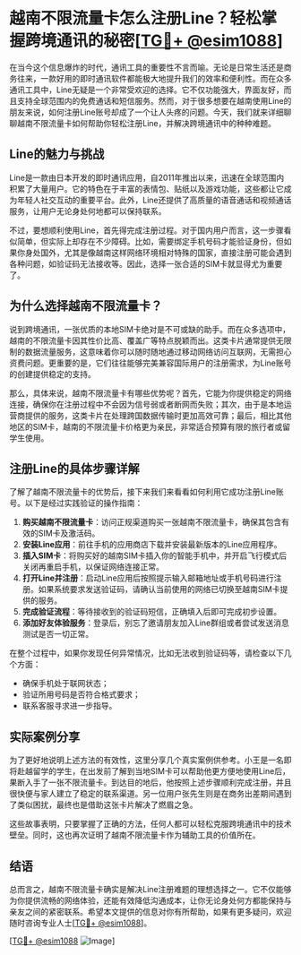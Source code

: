 # 越南不限流量卡怎么注册Line？轻松掌握跨境通讯的秘密[[TG💪+ @esim1088](https://t.me/s/esim1088)]

在当今这个信息爆炸的时代，通讯工具的重要性不言而喻。无论是日常生活还是商务往来，一款好用的即时通讯软件都能极大地提升我们的效率和便利性。而在众多通讯工具中，Line无疑是一个非常受欢迎的选择。它不仅功能强大，界面友好，而且支持全球范围内的免费通话和短信服务。然而，对于很多想要在越南使用Line的朋友来说，如何注册Line账号却成了一个让人头疼的问题。今天，我们就来详细聊聊越南不限流量卡如何帮助你轻松注册Line，并解决跨境通讯中的种种难题。

## Line的魅力与挑战

Line是一款由日本开发的即时通讯应用，自2011年推出以来，迅速在全球范围内积累了大量用户。它的特色在于丰富的表情包、贴纸以及游戏功能，这些都让它成为年轻人社交互动的重要平台。此外，Line还提供了高质量的语音通话和视频通话服务，让用户无论身处何地都可以保持联系。

不过，要想顺利使用Line，首先得完成注册过程。对于国内用户而言，这一步骤看似简单，但实际上却存在不少障碍。比如，需要绑定手机号码才能验证身份，但如果你身处国外，尤其是像越南这样网络环境相对特殊的国家，直接注册可能会遇到各种问题，如验证码无法接收等。因此，选择一张合适的SIM卡就显得尤为重要了。

## 为什么选择越南不限流量卡？

说到跨境通讯，一张优质的本地SIM卡绝对是不可或缺的助手。而在众多选项中，越南的不限流量卡因其性价比高、覆盖广等特点脱颖而出。这类卡片通常提供无限制的数据流量服务，这意味着你可以随时随地通过移动网络访问互联网，无需担心资费问题。更重要的是，它们往往能够完美兼容国际用户的注册需求，为Line账号的创建提供稳定的支持。

那么，具体来说，越南不限流量卡有哪些优势呢？首先，它能为你提供稳定的网络连接，确保你在注册过程中不会因为信号弱或者断网而失败；其次，由于是本地运营商提供的服务，这类卡片在处理跨国数据传输时更加高效可靠；最后，相比其他地区的SIM卡，越南的不限流量卡价格更为亲民，非常适合预算有限的旅行者或留学生使用。

## 注册Line的具体步骤详解

了解了越南不限流量卡的优势后，接下来我们来看看如何利用它成功注册Line账号。以下是经过实践验证的操作指南：

1. **购买越南不限流量卡**：访问正规渠道购买一张越南不限流量卡，确保其包含有效的SIM卡及激活码。
2. **安装Line应用**：前往手机的应用商店下载并安装最新版本的Line应用程序。
3. **插入SIM卡**：将购买好的越南SIM卡插入你的智能手机中，并开启飞行模式后关闭再重启手机，以保证网络连接正常。
4. **打开Line并注册**：启动Line应用后按照提示输入邮箱地址或手机号码进行注册。如果系统要求发送验证码，请确认当前使用的网络已切换至越南SIM卡提供的服务。
5. **完成验证流程**：等待接收到的验证码短信，正确填入后即可完成初步设置。
6. **添加好友体验服务**：登录后，别忘了邀请朋友加入Line群组或者尝试发送消息测试是否一切正常。

在整个过程中，如果你发现任何异常情况，比如无法收到验证码等，请检查以下几个方面：
- 确保手机处于联网状态；
- 验证所用号码是否符合格式要求；
- 联系客服寻求进一步指导。

## 实际案例分享

为了更好地说明上述方法的有效性，这里分享几个真实案例供参考。小王是一名即将赴越留学的学生，在出发前了解到当地SIM卡可以帮助他更方便地使用Line后，果断入手了一张不限流量卡。到达目的地后，他按照上述步骤顺利完成注册，并且很快便与家人建立了稳定的联系渠道。另一位用户张先生则是在商务出差期间遇到了类似困扰，最终也是借助这张卡片解决了燃眉之急。

这些故事表明，只要掌握了正确的方法，任何人都可以轻松克服跨境通讯中的技术壁垒。同时，这也再次证明了越南不限流量卡作为辅助工具的价值所在。

## 结语

总而言之，越南不限流量卡确实是解决Line注册难题的理想选择之一。它不仅能够为你提供流畅的网络体验，还能有效降低沟通成本，让你无论身处何方都能保持与亲友之间的紧密联系。希望本文提供的信息对你有所帮助，如果有更多疑问，欢迎随时咨询专业人士[[TG💪+ @esim1088](https://t.me/s/esim1088)]。

[[TG💪+ @esim1088](https://t.me/s/esim1088) ![Image](https://i.postimg.cc/4NQfJmqS/Snipaste-2025-05-13-00-14-12.png)]